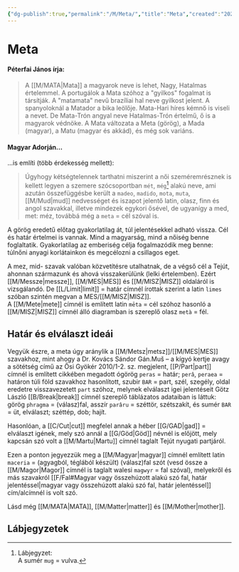 ```yaml
---
{"dg-publish":true,"permalink":"/M/Meta/","title":"Meta","created":"2024-04-20T11:55","updated":"2024-10-25T23:27"}
---
```



# Meta

#### Péterfai János írja:  

> A [[M/MATA\|Mata]] a magyarok neve is lehet, Nagy, Hatalmas értelemmel. A portugálok a Mata szóhoz a "gyilkos" fogalmat is társítják. A "matamata" nevű brazíliai hal neve gyilkost jelent. A spanyoloknál a Matador a bika leölője. Mata-Hari híres kémnő is viseli a nevet. De Mata-Trón angyal neve Hatalmas-Trón értelmű, ő is a magyarok védnöke. A Mata változata a Meta (görög), a Mada (magyar), a Matu (magyar és akkád), és még sok variáns.  

#### Magyar Adorján...

...is említi (több érdekesség mellett):  
> Úgyhogy kétségtelennek tarthatni miszerint a női szeméremrésznek is kellett legyen a szemere szócsoportban `mét`, `még`[^1] alakú neve, ami azután összefüggésbe került a `madeo`, `madido`, `mota`, `muta`, [[M/Mud\|mud]] nedvességet és iszapot jelentő latin, olasz, finn és angol szavakkal, illetve mindezek egykori ősével, de ugyanígy a med, met: méz, továbbá még a `meta` = cél szóval is.  

A görög eredetű előtag gyakorlatilag át, túl jelentésekkel adható vissza. Cél és határ értelmei is vannak. Mind a magyarság, mind a nőiség benne foglaltatik. Gyakorlatilag az emberiség célja fogalmazódik meg benne: túlnőni anyagi korlátainkon és megcélozni a csillagos eget.  

A mez, mid- szavak valóban közvetítésre utalhatnak, de a végső cél a Tejút, ahonnan származunk és ahová visszakerülünk (lelki értelemben). Ezért [[M/Messze\|messze]], [[M/MES\|MES]] és [[M/MISZ\|MISZ]] oldaláról is vizsgálandó. De [[L/Limit\|limit]] = határ címnél írottak szerint a latin `limes` szóban szintén megvan a MES/[[M/MISZ\|MISZ]].  
A [[M/Mete\|mete]] címnél is említett latin `mēta` = cél szóhoz hasonló a [[M/MISZ\|MISZ]] címnél álló diagramban is szereplő olasz `metà` = fél.  

## Határ és elválaszt ideái

Vegyük észre, a meta úgy aránylik a [[M/Metsz\|metsz]]/[[M/MES\|MES]] szavakhoz, mint ahogy a Dr. Kovács Sándor Gán.Muš – a kígyó kertje avagy a sötétség című az Ősi Gyökér 2010/1-2. sz. megjelent, [[P/Part\|part]] címnél is említett cikkében megadott ógörög `peras` = határ; `perâ`, `peraea` = határon túli föld szavakhoz hasonlított, szubir `BAR` = part, szél, szegély, oldal eredetre visszavezetett `part` szóhoz, melynek elválaszt igei jelentéseit Götz László [[B/Break\|break]] címnél szereplő táblázatos adataiban is láttuk: görög `phragma` = (válasz)fal, asszír `parâru` = széttör, szétszakít, és sumér `BAR` = üt, elválaszt; széttép, dob; hajít.  

Hasonlóan, a [[C/Cut\|cut]] megfelel annak a héber [[G/GAD\|gad]] = elválaszt igének, mely szó annál a [[G/Göd\|Göd]] névnél is előjött, mely kapcsán szó volt a [[M/Martu\|Martu]] címnél taglalt Tejút nyugati partjáról.  

Ezen a ponton jegyezzük meg a [[M/Magyar\|magyar]] címnél említett latin `maceria` = (agyagból, téglából készült) (válasz)fal szót (vesd össze a [[M/Magor\|Magor]] címnél is taglalt walesi `magwyr` = fal szóval), melyekről és más szavakról [[F/Fal#Magyar vagy összehúzott alakú szó fal, határ jelentéssel\|magyar vagy összehúzott alakú szó fal, határ jelentéssel]] cím/alcímnél is volt szó.  

Lásd még [[M/MATA\|MATA]], [[M/Matter\|matter]] és [[M/Mother\|mother]].  

## Lábjegyzetek

[^1]: Lábjegyzet:  
A sumér `mug` = vulva.  